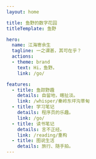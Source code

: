 ```yaml
---
layout: home

title: 鱼野的数字花园
titleTemplate: 鱼野

hero:
  name: 江海寄余生
  tagline: 一之谓甚，其可在乎？
  actions:
  - theme: brand
    text: Hi，鱼野。
    link: /go/

features:
  - title: 鱼踪野趣
    details: 自留地，瞎扯淡。
    link: /whisper/秦岭东坪沟草甸
  - title: 学习笔记
    details: 程序员的乐趣。
    link: /go/
  - title: 读书笔记
    details: 言不正经。
    link: /reading/重构
  - title: 图说生活
    details: 旅行、随手拍。
---
```

